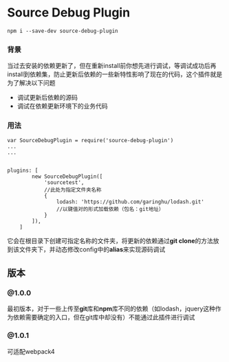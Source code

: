 # Source Debug Plugin


```
npm i --save-dev source-debug-plugin
```


### 背景
当过去安装的依赖更新了，但在重新install前你想先进行调试，等调试成功后再install到依赖集，防止更新后依赖的一些新特性影响了现在的代码，这个插件就是为了解决以下问题

- 调试更新后依赖的源码
- 调试在依赖更新环境下的业务代码

### 用法

```
var SourceDebugPlugin = require('source-debug-plugin')
...
...


plugins: [
        new SourceDebugPlugin([
            'sourcetest',
            //此处为指定文件夹名称
            {
                lodash: 'https://github.com/garinghu/lodash.git'
                //以键值对的形式加载依赖（包名：git地址）
            }
        ]),    
    ]
```

它会在根目录下创建可指定名称的文件夹，将更新的依赖通过**git clone**的方法放到该文件夹下，并动态修改config中的**alias**来实现源码调试

## 版本

### @1.0.0
最初版本，对于一些上传至**git**库和**npm**库不同的依赖（如lodash，jquery这种作为依赖需要确定的入口，但在git库中却没有）不能通过此插件进行调试

### @1.0.1
可适配webpack4
